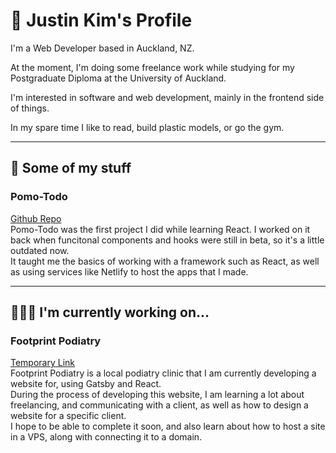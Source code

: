 # 👋 Justin Kim's Profile

I'm a Web Developer based in Auckland, NZ.

At the moment, I'm doing some freelance work while studying for my Postgraduate Diploma at the University of Auckland.

I'm interested in software and web development, mainly in the frontend side of things.

In my spare time I like to read, build plastic models, or go the gym.

---

## 🔎 Some of my stuff

### Pomo-Todo
[Github Repo](https://github.com/naznsan/pomotodo)  
Pomo-Todo was the first project I did while learning React. I worked on it back when funcitonal components and hooks were still in beta, so it's a little outdated now.  
It taught me the basics of working with a framework such as React, as well as using services like Netlify to host the apps that I made.

---

## 🧑🏻‍💻 I'm currently working on...

### Footprint Podiatry
[Temporary Link](https://footprintpodiatrydevelopment.netlify.app/)  
Footprint Podiatry is a local podiatry clinic that I am currently developing a website for, using Gatsby and React.  
During the process of developing this website, I am learning a lot about freelancing, and communicating with a client, as well as how to design a website for a specific client.  
I hope to be able to complete it soon, and also learn about how to host a site in a VPS, along with connecting it to a domain.



<!--
**naznsan/naznsan** is a ✨ _special_ ✨ repository because its `README.md` (this file) appears on your GitHub profile.

Here are some ideas to get you started:

- 🔭 I’m currently working on ...
- 🌱 I’m currently learning ...
- 👯 I’m looking to collaborate on ...
- 🤔 I’m looking for help with ...
- 💬 Ask me about ...
- 📫 How to reach me: ...
- 😄 Pronouns: ...
- ⚡ Fun fact: ...
-->
